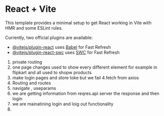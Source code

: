 # React + Vite

This template provides a minimal setup to get React working in Vite with HMR and some ESLint rules.

Currently, two official plugins are available:

- [@vitejs/plugin-react](https://github.com/vitejs/vite-plugin-react/blob/main/packages/plugin-react/README.md) uses [Babel](https://babeljs.io/) for Fast Refresh
- [@vitejs/plugin-react-swc](https://github.com/vitejs/vite-plugin-react-swc) uses [SWC](https://swc.rs/) for Fast Refresh



1. private routing
2. one page changes used to show every different element for example
in flipkart and all used to shopw products
3. make login pages and store toke but we fail
4.fetch from axios
5. Routing and routes
6. navigate , useparams
7. we are getting information from reqres.api server
the response and then login 
8. we are mainatining login and loig out functionality
9. 